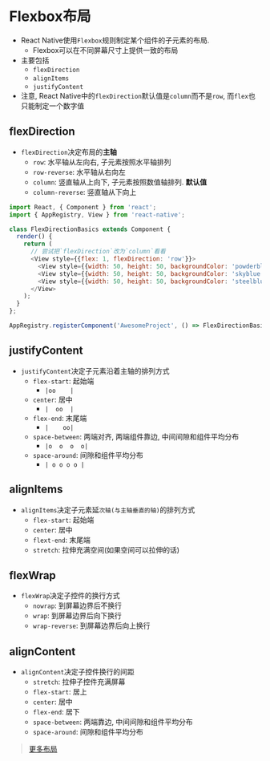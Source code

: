 # Flexbox布局

* React Native使用`Flexbox`规则制定某个组件的子元素的布局.
    - Flexbox可以在不同屏幕尺寸上提供一致的布局
* 主要包括
    - `flexDirection`
    - `alignItems`
    - `justifyContent`
* 注意, React Native中的`flexDirection`默认值是`column`而不是`row`, 而`flex`也只能制定一个数字值


## flexDirection

* `flexDirection`决定布局的**主轴**
    - `row`: 水平轴从左向右, 子元素按照水平轴排列
    - `row-reverse`: 水平轴从右向左
    - `column`: 竖直轴从上向下, 子元素按照数值轴排列. **默认值**
    - `column-reverse`: 竖直轴从下向上

```javascript
import React, { Component } from 'react';
import { AppRegistry, View } from 'react-native';

class FlexDirectionBasics extends Component {
  render() {
    return (
      // 尝试把`flexDirection`改为`column`看看
      <View style={{flex: 1, flexDirection: 'row'}}>
        <View style={{width: 50, height: 50, backgroundColor: 'powderblue'}} />
        <View style={{width: 50, height: 50, backgroundColor: 'skyblue'}} />
        <View style={{width: 50, height: 50, backgroundColor: 'steelblue'}} />
      </View>
    );
  }
};

AppRegistry.registerComponent('AwesomeProject', () => FlexDirectionBasics);
```


## justifyContent

* `justifyContent`决定子元素沿着主轴的排列方式
    - `flex-start`: 起始端
        - `|oo    |`
    - `center`: 居中
        - `|  oo  |`
    - `flex-end`: 末尾端
        - `|    oo|`
    - `space-between`: 两端对齐, 两端组件靠边, 中间间隙和组件平均分布
        - `|o  o  o  o|`
    - `space-around`: 间隙和组件平均分布
        - `| o o o o |`

## alignItems

* `alignItems`决定子元素延`次轴(与主轴垂直的轴)`的排列方式
    - `flex-start`: 起始端
    - `center`: 居中
    - `flext-end`: 末尾端
    - `stretch`: 拉伸充满空间(如果空间可以拉伸的话)

## flexWrap

* `flexWrap`决定子控件的换行方式
    - `nowrap`: 到屏幕边界后不换行
    - `wrap`: 到屏幕边界后向下换行
    - `wrap-reverse`: 到屏幕边界后向上换行

## alignContent

* `alignContent`决定子控件换行的间距
    - `stretch`: 拉伸子控件充满屏幕
    - `flex-start`: 居上
    - `center`: 居中
    - `flex-end`: 居下
    - `space-between`: 两端靠边, 中间间隙和组件平均分布
    - `space-around`: 间隙和组件平均分布


> [更多布局](http://reactnative.cn/docs/0.40/layout-props.html)
